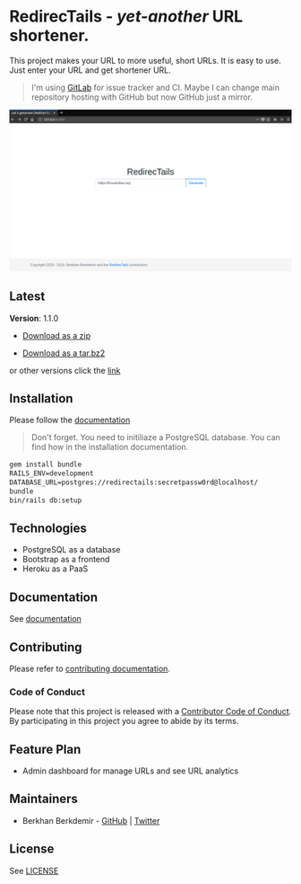 # RedirecTails - *yet-another* URL shortener.

This project makes your URL to more useful, short URLs. It is easy to use. Just enter your URL and get shortener URL.

> I'm using [GitLab](https://gitlab.com/BerkhanBerkdemir/redirectails) for issue tracker and CI.
> Maybe I can change main repository hosting with GitHub but now GitHub just a mirror.

![](screenshot.png)

## Latest

**Version**: 1.1.0

* [Download as a zip](https://gitlab.com/BerkhanBerkdemir/redirectails/repository/1.1.0/archive.zip)

* [Download as a tar.bz2](https://gitlab.com/BerkhanBerkdemir/redirectails/repository/1.1.0/archive.tar.bz2)

or other versions click the [link](https://gitlab.com/BerkhanBerkdemir/redirectails/tags)

## Installation

Please follow the [documentation](doc/installation.md)

> Don't forget. You need to initiliaze a PostgreSQL database. You can find how in the installation documentation.

```shell
gem install bundle
RAILS_ENV=development
DATABASE_URL=postgres://redirectails:secretpassw0rd@localhost/
bundle
bin/rails db:setup
```

## Technologies

* PostgreSQL as a database
* Bootstrap as a frontend
* Heroku as a PaaS

## Documentation

See [documentation](doc/index.md)

## Contributing

Please refer to [contributing documentation](CONTRIBUTING.md).

### Code of Conduct

Please note that this project is released with a [Contributor Code of Conduct](CODE_OF_CONDUCT.md). By participating in this project you agree to abide by its terms.

## Feature Plan

* Admin dashboard for manage URLs and see URL analytics

## Maintainers

* Berkhan Berkdemir - [GitHub](https://github.com/BerkhanBerkdemir) | [Twitter](https://twitter.com/BerkhanBerkdemi)

## License

See [LICENSE](LICENSE)
